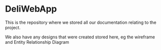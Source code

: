 # DeliWebApp

This is the repository where we stored all our documentation relating to the project. 

We also have any designs that were created stored here, eg the wireframe and Entity Relationship Diagram
